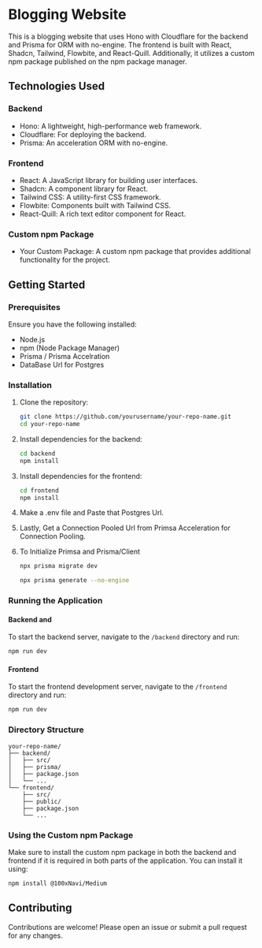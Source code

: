 


# Blogging Website

This is a blogging website that uses Hono with Cloudflare for the backend and Prisma for ORM with no-engine. The frontend is built with React, Shadcn, Tailwind, Flowbite, and React-Quill. Additionally, it utilizes a custom npm package published on the npm package manager.

## Technologies Used

### Backend
- Hono: A lightweight, high-performance web framework.
- Cloudflare: For deploying the backend.
- Prisma: An acceleration ORM with no-engine.

### Frontend
- React: A JavaScript library for building user interfaces.
- Shadcn: A component library for React.
- Tailwind CSS: A utility-first CSS framework.
- Flowbite: Components built with Tailwind CSS.
- React-Quill: A rich text editor component for React.

### Custom npm Package
- Your Custom Package: A custom npm package that provides additional functionality for the project.

## Getting Started

### Prerequisites

Ensure you have the following installed:
- Node.js
- npm (Node Package Manager)
- Prisma / Prisma Accelration
- DataBase Url for Postgres


### Installation

1. Clone the repository:
    ```bash
    git clone https://github.com/yourusername/your-repo-name.git
    cd your-repo-name
    ```

2. Install dependencies for the backend:
    ```bash
    cd backend
    npm install
    ```

3. Install dependencies for the frontend:

    ```bash
    cd frontend
    npm install
    ```
 4. Make a .env file and Paste that Postgres Url.
  
 5. Lastly, Get a Connection Pooled Url from Primsa Acceleration for Connection Pooling.
    
 6. To Initialize Primsa and Prisma/Client
    ```bash
    npx prisma migrate dev

    npx prisma generate --no-engine
    ```


### Running the Application


#### Backend and 
To start the backend server, navigate to the `/backend` directory and run:

```bash
npm run dev
```


#### Frontend
To start the frontend development server, navigate to the `/frontend` directory and run:
```bash
npm run dev
```

### Directory Structure

```
your-repo-name/
├── backend/
│   ├── src/
│   ├── prisma/
│   ├── package.json
│   └── ...
└── frontend/
    ├── src/
    ├── public/
    ├── package.json
    └── ...
```

### Using the Custom npm Package

Make sure to install the custom npm package in both the backend and frontend if it is required in both parts of the application. You can install it using:

```bash
npm install @100xNavi/Medium
```



## Contributing

Contributions are welcome! Please open an issue or submit a pull request for any changes.